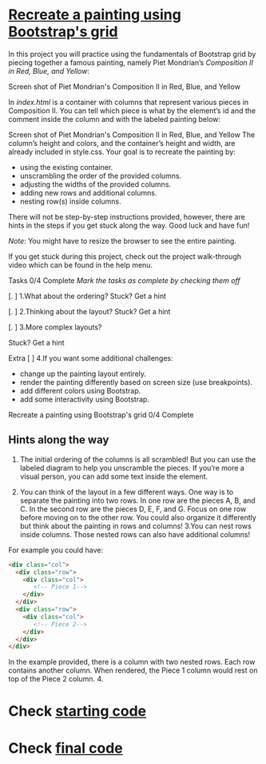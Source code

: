 # [Recreate a painting using Bootstrap's grid](https://www.codecademy.com/courses/learn-bootstrap/projects/bootstrap-grid-painting)

In this project you will practice using the fundamentals of Bootstrap grid by piecing together a famous painting, namely Piet Mondrian’s _Composition II in Red, Blue, and Yellow_:

Screen shot of Piet Mondrian's Composition II in Red, Blue, and Yellow

In *index.html* is a container with columns that represent various pieces in Composition II. You can tell which piece is what by the element’s id and the comment inside the column and with the labeled painting below:

Screen shot of Piet Mondrian's Composition II in Red, Blue, and Yellow
The column’s height and colors, and the container’s height and width, are already included in style.css. Your goal is to recreate the painting by:

* using the existing container.
* unscrambling the order of the provided columns.
* adjusting the widths of the provided columns.
* adding new rows and additional columns.
* nesting row(s) inside columns.

There will not be step-by-step instructions provided, however, there are hints in the steps if you get stuck along the way. Good luck and have fun!

*Note*: You might have to resize the browser to see the entire painting.

If you get stuck during this project, check out the project walk-through video which can be found in the help menu.

Tasks 0/4 Complete
_Mark the tasks as complete by checking them off_



  [. ] 1.What about the ordering?
  Stuck? Get a hint

  [. ] 2.Thinking about the layout?
  Stuck? Get a hint

  [. ] 3.More complex layouts?

Stuck? Get a hint


Extra
[  ] 4.If you want some additional challenges:
  * change up the painting layout entirely.
  * render the painting differently based on screen size (use breakpoints).
  * add different colors using Bootstrap.
  * add some interactivity using Bootstrap.



Recreate a painting using Bootstrap's grid
0/4 Complete

## Hints along the way
1. The initial ordering of the columns is all scrambled! But you can use the labeled diagram to help you unscramble the pieces.
  If you’re more a visual person, you can add some text inside the element.

2. You can think of the layout in a few different ways. One way is to separate the painting into two rows.
  In one row are the pieces A, B, and C.
  In the second row are the pieces D, E, F, and G.
  Focus on one row before moving on to the other row.
  You could also organize it differently but think about the painting in rows and columns! 
3.You can nest rows inside columns. Those nested rows can also have additional columns!

For example you could have:
```html
<div class="col">
  <div class="row">
    <div class="col">
       <!-- Piece 1-->
    </div>
  </div>
  <div class="row">
    <div class="col">
       <!-- Piece 2-->
    </div>
  </div>
</div>
```
In the example provided, there is a column with two nested rows. Each row contains another column. When rendered, the Piece 1 column would rest on top of the Piece 2 column. 
4. 

# Check [starting code](https://github.com/kimchirice/codecademy/tree/main/bootstrap/composition_II_in_Red/starting_code)
# Check [final code](https://github.com/kimchirice/codecademy/tree/main/bootstrap/composition_II_in_Red/final_code)
